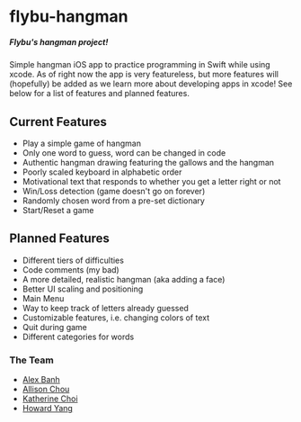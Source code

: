 # flybu-hangman
##### Flybu's hangman project!

Simple hangman iOS app to practice programming in Swift while using xcode. As of right now the app is very featureless, but more features will (hopefully) be added as we learn more about developing apps in xcode! See below for a list of features and planned features. 

## Current Features
- Play a simple game of hangman
- Only one word to guess, word can be changed in code
- Authentic hangman drawing featuring the gallows and the hangman
- Poorly scaled keyboard in alphabetic order
- Motivational text that responds to whether you get a letter right or not
- Win/Loss detection (game doesn't go on forever)
- Randomly chosen word from a pre-set dictionary
- Start/Reset a game 

## Planned Features
- Different tiers of difficulties
- Code comments (my bad)
- A more detailed, realistic hangman (aka adding a face)
- Better UI scaling and positioning
- Main Menu
- Way to keep track of letters already guessed
- Customizable features, i.e. changing colors of text
- Quit during game
- Different categories for words

### The Team
* [Alex Banh](https://github.com/wow1881)
* [Allison Chou](https://github.com/allisonchou)
* [Katherine Choi](https://github.com/katherinexchoi)
* [Howard Yang](https://github.com/yangh25)
